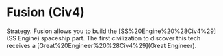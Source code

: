 # Fusion (Civ4)

Strategy.
Fusion allows you to build the [SS%20Engine%20%28Civ4%29](SS Engine) spaceship part. The first civilization to discover this tech receives a [Great%20Engineer%20%28Civ4%29](Great Engineer).